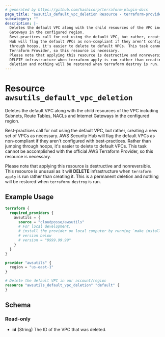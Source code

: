 ```yaml
---
# generated by https://github.com/hashicorp/terraform-plugin-docs
page_title: "awsutils_default_vpc_deletion Resource - terraform-provider-awsutils"
subcategory: ""
description: |-
  Deletes the default VPC along with the child resources of the VPC including Subnets, Route Tables, NACLs and Internet
  Gateways in the configured region.
  Best-practices call for not using the default VPC, but rather, creating a new set of VPCs as necessary. AWS Security
  Hub will flag the default VPCs as non-compliant if they aren't configured with best-practices. Rather than jumping
  through hoops, it's easier to delete to default VPCs. This task cannot be accomplished with the official AWS
  Terraform Provider, so this resource is necessary.
  Please note that applying this resource is destructive and nonreversible. This resource is unusual as it will
  DELETE infrastructure when terraform apply is run rather than creating it. This is a permanent
  deletion and nothing will be restored when terraform destroy is run.
---
```


# Resource `awsutils_default_vpc_deletion`

Deletes the default VPC along with the child resources of the VPC including Subnets, Route Tables, NACLs and Internet 
Gateways in the configured region.
		
Best-practices call for not using the default VPC, but rather, creating a new set of VPCs as necessary. AWS Security 
Hub will flag the default VPCs as non-compliant if they aren't configured with best-practices. Rather than jumping 
through hoops, it's easier to delete to default VPCs. This task cannot be accomplished with the official AWS 
Terraform Provider, so this resource is necessary. 
		
Please note that applying this resource is destructive and nonreversible. This resource is unusual as it will 
**DELETE** infrastructure when `terraform apply` is run rather than creating it. This is a permanent 
deletion and nothing will be restored when `terraform destroy` is run.

## Example Usage

```terraform
terraform {
  required_providers {
    awsutils = {
      source = "cloudposse/awsutils"
      # For local development,
      # install the provider on local computer by running `make install` from the root of the repo, and uncomment the 
      # version below
      # version = "9999.99.99"
    }
  }
}

provider "awsutils" {
  region = "us-east-1"
}

# Delete the default VPC in our account/region
resource "awsutils_default_vpc_deletion" "default" {
}
```

<!-- schema generated by tfplugindocs -->
## Schema

### Read-only

- **id** (String) The ID of the VPC that was deleted.


